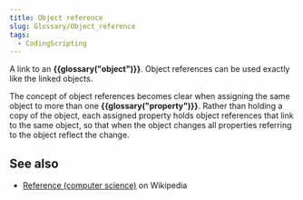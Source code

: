 ```yaml
---
title: Object reference
slug: Glossary/Object_reference
tags:
  - CodingScripting
---
```


A link to an **{{glossary("object")}}**. Object references can be used exactly like the linked objects.

The concept of object references becomes clear when assigning the same object to more than one **{{glossary("property")}}**. Rather than holding a copy of the object, each assigned property holds object references that link to the same object, so that when the object changes all properties referring to the object reflect the change.

## See also

- [Reference (computer science)](<https://en.wikipedia.org/wiki/Reference_(computer_science)>) on Wikipedia
